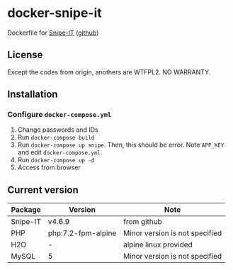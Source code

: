 docker-snipe-it
====================

Dockerfile for [Snipe-IT](https://snipeitapp.com/) ([github](https://github.com/snipe/snipe-it))

License
------------
Except the codes from origin, anothers are WTFPL2.
NO WARRANTY.

Installation
------------

### Configure `docker-compose.yml`

1. Change passwords and IDs
2. Run `docker-compose build`
3. Run `docker-compose up snipe`. Then, this should be error. Note `APP_KEY` and edit `docker-compose.yml`.
4. Run `docker-compose up -d`
5. Access from browser

Current version
------------

|Package|Version|Note|
|-------|-------|-------|
|Snipe-IT|v4.6.9|from github|
|PHP|php:7.2-fpm-alpine|Minor version is not specified|
|H2O|-|alpine linux provided|
|MySQL|5|Minor version is not specified|
